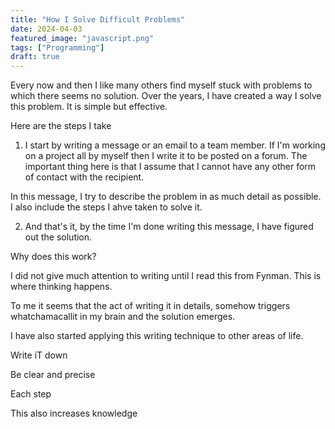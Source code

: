 ```yaml
---
title: "How I Solve Difficult Problems"
date: 2024-04-03
featured_image: "javascript.png"
tags: ["Programming"]
draft: true
---
```


Every now and then I like many others find myself stuck with problems to which there seems no solution. Over the years, I have created a way I solve this problem. It is simple but effective.

Here are the steps I take

1. I start by writing a message or an email to a team member. If I'm working on a project all by myself then I write it to be posted on a forum. The important thing here is that I assume that I cannot have any other form of contact with the recipient.

In this message, I try to describe the problem in as much detail as possible. I also include the steps I ahve taken to solve it.

2. And that's it, by the time I'm done writing this message, I have figured out the solution.

Why does this work?

I did not give much attention to writing until I read this from Fynman. This is where thinking happens.

To me it seems that the act of writing it in details, somehow triggers whatchamacallit in my brain and the solution emerges.

I have also started applying this writing technique to other areas of life.

Write iT down

Be clear and precise

Each step

This also increases knowledge
